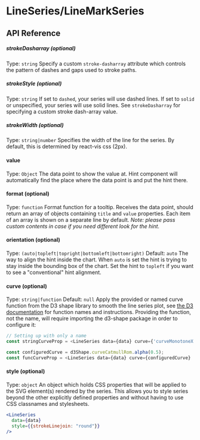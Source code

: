# LineSeries/LineMarkSeries

<!-- INJECT:"LineChart" -->

## API Reference

##### strokeDasharray (optional)
Type: `string`
Specify a custom `stroke-dasharray` attribute which controls the pattern of dashes and gaps used to stroke paths.

##### strokeStyle (optional)
Type: `string`
If set to `dashed`, your series will use dashed lines. If set to `solid` or unspecified, your series will use solid lines. See `strokeDasharray` for specifying a custom stroke dash-array value.

##### strokeWidth (optional)
Type: `string|number`
Specifies the width of the line for the series. By default, this is determined by react-vis css (2px).

#### value
Type: `Object`
The data point to show the value at. Hint component will automatically find the place where the data point is and put the hint there.

#### format (optional)
Type: `function`
Format function for a tooltip. Receives the data point, should return an array of objects containing `title` and `value` properties. Each item of an array is shown on a separate line by default.
_Note: please pass custom contents in case if you need different look for the hint._

#### orientation (optional)
Type: `(auto|topleft|topright|bottomleft|bottomright)`
Default: `auto`
The way to align the hint inside the chart. When `auto` is set the hint is trying to stay inside the bounding box of the chart.
Set the hint to `topleft` if you want to see a "conventional" hint alignment.

#### curve (optional)
Type: `string|function`
Default: `null`
Apply the provided or named curve function from the D3 shape library to smooth the line series plot, see [the D3 documentation](https://github.com/d3/d3-shape#curves) for function names and instructions. Providing the function, not the name, will require importing the d3-shape package in order to configure it:

```javascript
// Setting up with only a name
const stringCurveProp = <LineSeries data={data} curve={'curveMonotoneX'} .../>;

const configuredCurve = d3Shape.curveCatmullRom.alpha(0.5);
const funcCurveProp = <LineSeries data={data} curve={configuredCurve} .../>;
```

#### style (optional)
Type: `object`
An object which holds CSS properties that will be applied to the SVG element(s) rendered by the series. This allows you to style series beyond the other explicitly defined properties and without having to use CSS classnames and stylesheets.
```jsx
<LineSeries
  data={data}
  style={{strokeLinejoin: "round"}}
/>
```
